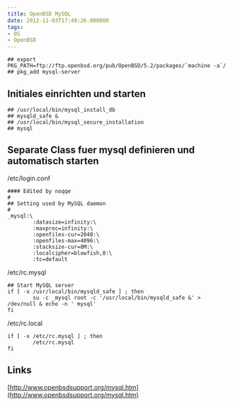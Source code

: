 ```yaml
---
title: OpenBSD MySQL
date: 2012-11-03T17:49:26.000000
tags: 
- OS
- OpenBSD
---
```



~~~
## export PKG_PATH=ftp://ftp.openbsd.org/pub/OpenBSD/5.2/packages/`machine -a`/
## pkg_add mysql-server
~~~

## Initiales einrichten und starten

~~~
## /usr/local/bin/mysql_install_db
## mysqld_safe &
## /usr/local/bin/mysql_secure_installation
## mysql
~~~

## Separate Class fuer mysql definieren und automatisch starten

/etc/login.conf

~~~
#### Edited by noqqe
#
## Setting used by MySQL daemon
#
_mysql:\
        :datasize=infinity:\
        :maxproc=infinity:\
        :openfiles-cur=2048:\
        :openfiles-max=4096:\
        :stacksize-cur=8M:\
        :localcipher=blowfish,8:\
        :tc=default
~~~

/etc/rc.mysql

~~~
## Start MySQL server
if [ -x /usr/local/bin/mysqld_safe ] ; then
        su -c _mysql root -c '/usr/local/bin/mysqld_safe &' > /dev/null & echo -n ' mysql'
fi
~~~

/etc/rc.local

~~~
if [ -x /etc/rc.mysql ] ; then
        /etc/rc.mysql
fi
~~~

## Links

[http://www.openbsdsupport.org/mysql.htm](http://www.openbsdsupport.org/mysql.htm)
